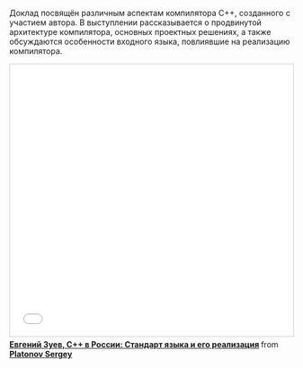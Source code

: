 Доклад посвящён различным аспектам компилятора С++, созданного с участием автора. В выступлении рассказывается о продвинутой архитектуре компилятора, основных проектных решениях, а также обсуждаются особенности входного языка, повлиявшие на реализацию компилятора.

<iframe src="//www.slideshare.net/slideshow/embed_code/key/3o5DMopfH6tK29" width="595" height="485" frameborder="0" marginwidth="0" marginheight="0" scrolling="no" style="border:1px solid #CCC; border-width:1px; margin-bottom:5px; max-width: 100%;" allowfullscreen> </iframe> <div style="margin-bottom:5px"> <strong> <a href="//www.slideshare.net/sermp/ss-76294297" title="Евгений Зуев, С++ в России: Стандарт языка и его реализация" target="_blank">Евгений Зуев, С++ в России: Стандарт языка и его реализация</a> </strong> from <strong><a target="_blank" href="https://www.slideshare.net/sermp">Platonov Sergey</a></strong> </div>
